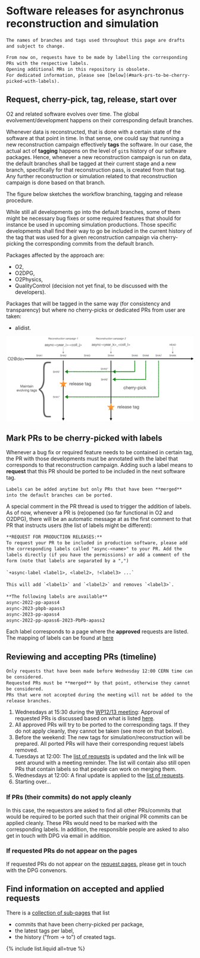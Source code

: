 # Software releases for asynchronus reconstruction and simulation

```warning
The names of branches and tags used throughout this page are drafts and subject to change.
```

```note
From now on, requests have to be made by labelling the corresponding PRs with the respective labels.  
Opening additional MRs in this repository is obsolete.  
For dedicated information, please see [below](#mark-prs-to-be-cherry-picked-with-labels).  
```

## Request, cherry-pick, tag, release, start over

O2 and related software evolves over time. The global evolvement/development happens on their corresponding default branches.

Whenever data is reconstructed, that is done with a certain state of the software at that point in time. In that sense, one could say that running a new reconstruction campaign effectively **tags** the software.
In our case, the actual act of **tagging** happens on the level of `git`s history of our software packages.
Hence, whenever a new reconstruction campaign is run on data, the default branches shall be tagged at their current stage and a new branch, specifically for that reconstruction pass, is created from that tag. Any further reconstruction or simulation related to that reconstruction campaign is done based on that branch.

The figure below sketches the workflow branching, tagging and release procedure.

While still all developments go into the default branches, some of them might be necessary bug fixes or some required features that should for instance be used in upcoming simulation productions.
Those specific developments shall find their way to go be included in the current history of the tag that was used for a given reconstruction campaign via cherry-picking the corresponding commits from the default branch.

Packages affected by the approach are:

* O2,
* O2DPG,
* O2Physics,
* QualityControl (decision not yet final, to be discussed with the developers).

Packages that will be tagged in the same way (for consistency and transparency) but where no cherry-picks or dedicated PRs from user are taken:

* alidist.

![RelVal general](../../files/images/software_branching_tagging_overview.png)

## Mark PRs to be cherry-picked with labels

Whenever a bug fix or required feature needs to be contained in certain tag, the PR with those developments must be annotated with the label that corresponds to that reconstruction campaign.
Adding such a label means to **request** that this PR should be ported to be included in the next software tag.

```note
Labels can be added anytime but only PRs that have been **merged** into the default branches can be ported.
```

A special comment in the PR thread is used to trigger the addition of labels.
As of now, whenever a PR is (re)opened (so far functional in O2 and O2DPG), there will be an automatic message at as the first comment to that PR that instructs users (the list of labels might be different):

```instruction
**REQUEST FOR PRODUCTION RELEASES:**
To request your PR to be included in production software, please add the corresponding labels called "async-<name>" to your PR. Add the labels directly (if you have the permissions) or add a comment of the form (note that labels are separated by a ",")

`+async-label <label1>, <label2>, !<label3> ...`

This will add `<label1>` and `<label2>` and removes `<label3>`.

**The following labels are available**  
async-2022-pp-apass4  
async-2023-pbpb-apass3  
async-2023-pp-apass4  
async-2022-pp-apass6-2023-PbPb-apass2
```

Each label corresponds to a page where the **approved** requests are listed. The mapping of labels can be found at [here](../history/datasamples.md)

## Reviewing and accepting PRs (timeline)

```warning
Only requests that have been made before Wednesday 12:00 CERN time can be considered.
Requested PRs must be **merged** by that point, otherwise they cannot be considered.
PRs that were not accepted during the meeting will not be added to the release branches.
```

1. Wednesdays at 15:30 during the [WP12/13 meeting](https://indico.cern.ch/category/4868/): Approval of requested PRs is discussed based on what is listed [here](../requests_automatic/).
1. All approved PRs will try to be ported to the corresponding tags. If they do not apply cleanly, they cannot be taken (see more on that below).
1. Before the weekend: The new tags for simulation/reconstruction will be prepared. All ported PRs will have their corresponding request labels removed.
1. Tuesdays at 12:00: The [list of requests](../requests_automatic/) is updated and the link will be sent around with a meeting reminder. The list will contain also still open PRs that contain labels so that people can work on merging them.
1. Wednesdays at 12:00: A final update is applied to the [list of requests](../requests_automatic/).
1. Starting over...

### If PRs (their commits) do not apply cleanly

In this case, the requestors are asked to find all other PRs/commits that would be required to be ported such that their original PR commits can be applied cleanly. These PRs would need to be marked with the corresponding labels. In addition, the responsible people are asked to also get in touch with DPG via email in addition.

### If requested PRs do not appear on the pages

If requested PRs do not appear on the [request pages](../requests_automatic/), please get in touch with the DPG convenors.

## Find information on accepted and applied requests

There is a [collection of sub-pages](../accepted/) that list

* commits that have been cherry-picked per package,
* the latest tags per label,
* the history ("from -> to") of created tags.

{% include list.liquid all=true %}
